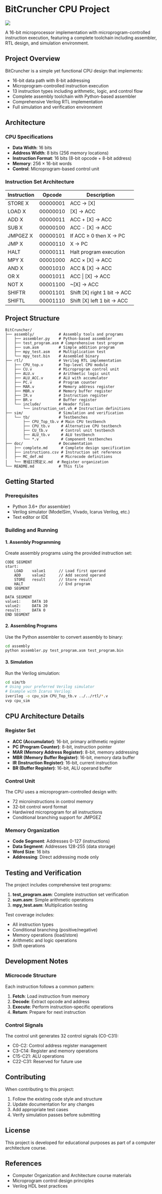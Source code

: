 # BitCruncher CPU Project

[![](doc/BitCruncher.png)](https://github.com/SCaAg/BitCruncher/blob/main/doc/bitcruncher.png)

A 16-bit microprocessor implementation with microprogram-controlled instruction execution, featuring a complete toolchain including assembler, RTL design, and simulation environment.

## Project Overview

BitCruncher is a simple yet functional CPU design that implements:
- 16-bit data path with 8-bit addressing
- Microprogram-controlled instruction execution
- 13 instruction types including arithmetic, logic, and control flow
- Complete assembly toolchain with Python-based assembler
- Comprehensive Verilog RTL implementation
- Full simulation and verification environment

## Architecture

### CPU Specifications
- **Data Width**: 16 bits
- **Address Width**: 8 bits (256 memory locations)
- **Instruction Format**: 16 bits (8-bit opcode + 8-bit address)
- **Memory**: 256 × 16-bit words
- **Control**: Microprogram-based control unit

### Instruction Set Architecture

| Instruction | Opcode | Description |
|-------------|--------|-------------|
| STORE X     | 00000001 | ACC → [X] |
| LOAD X      | 00000010 | [X] → ACC |
| ADD X       | 00000011 | ACC + [X] → ACC |
| SUB X       | 00000100 | ACC - [X] → ACC |
| JMPGEZ X    | 00000101 | If ACC ≥ 0 then X → PC |
| JMP X       | 00000110 | X → PC |
| HALT        | 00000111 | Halt program execution |
| MPY X       | 00001000 | ACC × [X] → ACC |
| AND X       | 00001010 | ACC & [X] → ACC |
| OR X        | 00001011 | ACC \| [X] → ACC |
| NOT X       | 00001100 | ~[X] → ACC |
| SHIFTR      | 00001101 | Shift [X] right 1 bit → ACC |
| SHIFTL      | 00001110 | Shift [X] left 1 bit → ACC |

## Project Structure

```
BitCruncher/
├── assembly/           # Assembly tools and programs
│   ├── assembler.py    # Python-based assembler
│   ├── test_program.asm # Comprehensive test program
│   ├── sum.asm         # Simple addition program
│   ├── mpy_test.asm    # Multiplication test
│   └── mpy_test.bin    # Assembled binary
├── rtl/                # Verilog RTL implementation
│   ├── CPU_top.v       # Top-level CPU module
│   ├── CU.v            # Microprogram control unit
│   ├── ALU.v           # Arithmetic logic unit
│   ├── ALU_ACC.v       # ALU with accumulator
│   ├── PC.v            # Program counter
│   ├── MAR.v           # Memory address register
│   ├── MBR.v           # Memory buffer register
│   ├── IR.v            # Instruction register
│   ├── BR.v            # Buffer register
│   └── include/        # Header files
│       └── instruction_set.vh # Instruction definitions
├── sim/                # Simulation and verification
│   └── tb/             # Testbenches
│       ├── CPU_Top_tb.v # Main CPU testbench
│       ├── CPU_tb.v     # Alternative CPU testbench
│       ├── CU_tb.v      # Control unit testbench
│       ├── ALU_tb.v     # ALU testbench
│       └── *.v          # Component testbenches
├── doc/                # Documentation
│   ├── complete.md      # Complete design specification
│   ├── instructions.csv # Instruction set reference
│   ├── MC_def.md        # Microcode definitions
│   └── 寄组II预定义.md  # Register organization
└── README.md           # This file
```

## Getting Started

### Prerequisites
- Python 3.6+ (for assembler)
- Verilog simulator (ModelSim, Vivado, Icarus Verilog, etc.)
- Text editor or IDE

### Building and Running

#### 1. Assembly Programming
Create assembly programs using the provided instruction set:

```assembly
CODE SEGMENT
start:
    LOAD    value1      // Load first operand
    ADD     value2      // Add second operand
    STORE   result      // Store result
    HALT                // End program
END SEGMENT

DATA SEGMENT
value1:     DATA 10
value2:     DATA 20
result:     DATA 0
END SEGMENT
```

#### 2. Assembling Programs
Use the Python assembler to convert assembly to binary:

```bash
cd assembly
python assembler.py test_program.asm test_program.bin
```

#### 3. Simulation
Run the Verilog simulation:

```bash
cd sim/tb
# Using your preferred Verilog simulator
# Example with Icarus Verilog:
iverilog -o cpu_sim CPU_Top_tb.v ../../rtl/*.v
vvp cpu_sim
```

## CPU Architecture Details

### Register Set
- **ACC (Accumulator)**: 16-bit, primary arithmetic register
- **PC (Program Counter)**: 8-bit, instruction pointer
- **MAR (Memory Address Register)**: 8-bit, memory addressing
- **MBR (Memory Buffer Register)**: 16-bit, memory data buffer
- **IR (Instruction Register)**: 16-bit, current instruction
- **BR (Buffer Register)**: 16-bit, ALU operand buffer

### Control Unit
The CPU uses a microprogram-controlled design with:
- 72 microinstructions in control memory
- 32-bit control word format
- Hardwired microprogram for all instructions
- Conditional branching support for JMPGEZ

### Memory Organization
- **Code Segment**: Addresses 0-127 (instructions)
- **Data Segment**: Addresses 128-255 (data storage)
- **Word Size**: 16 bits
- **Addressing**: Direct addressing mode only

## Testing and Verification

The project includes comprehensive test programs:

1. **test_program.asm**: Complete instruction set verification
2. **sum.asm**: Simple arithmetic operations
3. **mpy_test.asm**: Multiplication testing

Test coverage includes:
- All instruction types
- Conditional branching (positive/negative)
- Memory operations (load/store)
- Arithmetic and logic operations
- Shift operations

## Development Notes

### Microcode Structure
Each instruction follows a common pattern:
1. **Fetch**: Load instruction from memory
2. **Decode**: Extract opcode and address
3. **Execute**: Perform instruction-specific operations
4. **Return**: Prepare for next instruction

### Control Signals
The control unit generates 32 control signals (C0-C31):
- C0-C2: Control address register management
- C3-C14: Register and memory operations
- C15-C21: ALU operations
- C22-C31: Reserved for future use

## Contributing

When contributing to this project:
1. Follow the existing code style and structure
2. Update documentation for any changes
3. Add appropriate test cases
4. Verify simulation passes before submitting

## License

This project is developed for educational purposes as part of a computer architecture course.

## References

- Computer Organization and Architecture course materials
- Microprogram control design principles
- Verilog HDL best practices
